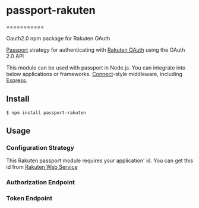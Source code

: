 # passport-rakuten
===========

Oauth2.0 npm package for Rakuten OAuth

[Passport](http://passportjs.org/) strategy for authenticating with [Rakuten OAuth](https://webservice.rakuten.co.jp/document/oauth) using the OAuth 2.0 API

This module can be used with passport in Node.js.
You can integrate into below applications or frameworks.
[Connect](http://www.senchalabs.org/connect/)-style middleware, including
[Express](http://expressjs.com/).

## Install

    $ npm install passport-rakuten

## Usage

### Configuration Strategy

This Rakuten passport module requires your application' id.
You can get this id from [Rakuten Web Service](http://webservice.rakuten.co.jp/)

### Authorization Endpoint

### Token Endpoint
